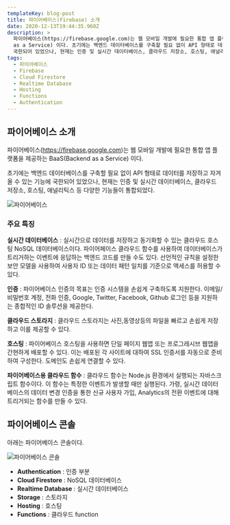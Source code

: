 ```yaml
---
templateKey: blog-post
title: 파이어베이스(Firebase) 소개
date: 2020-12-13T19:44:35.960Z
description: >
  파이어베이스(https://firebase.google.com)는 웹 모바일 개발에 필요한 통합 앱 플랫폼을 제공하는 BaaS(Backend
  as a Service) 이다. 초기에는 백엔드 데이터베이스를 구축할 필요 없이 API 형태로 데이터를 저장하고 자겨올 수 있는 기능에
  국한되어 있었으나, 현재는 인증 및 실시간 데이터베이스, 클라우드 저장소, 호스팅, 애널리틱스 등 다양한 기능들이 통합되었다.
tags:
  - 파이어베이스
  - Firebase
  - Cloud Firestore
  - Realtime Database
  - Hosting
  - Functions
  - Authentication
---
```

## 파이어베이스 소개

파이어베이스(https://firebase.google.com)는 웹 모바일 개발에 필요한 통합 앱 플랫폼을 제공하는 BaaS(Backend as a Service) 이다.

초기에는 백엔드 데이터베이스를 구축할 필요 없이 API 형태로 데이터를 저장하고 자겨올 수 있는 기능에 국한되어 있었으나, 현재는 인증 및 실시간 데이터베이스, 클라우드 저장소, 호스팅, 애널리틱스 등 다양한 기능들이 통합되었다.

![파이어베이스](/assets/firebase.jpg "파이어베이스")

### 주요 특징

**실시간 데이터베이스** : 실시간으로 데이터를 저장하고 동기화할 수 있는 클라우드 호스팅 NoSQL 데이터베이스이다. 파이어페이스 클라우드 함수를 사용하여 데이터베이스가 트리거하는 이벤트에 응답하는 백엔드 코드를 만들 수도 있다. 선언적인 규칙을 설정한 보안 모델을 사용하여 사용자 ID 또는 데이터 패턴 일치를 기준으로 액세스를 허용할 수 있다.

**인증** : 파이어베이스 인증의 목표는 인증 시스템을 손쉽게 구축하도록 지원한다. 이메일/비밀번호 계정, 전화 인증, Google, Twitter, Facebook, Github 로그인 등을 지원하는 종합적인 ID 솔루션을 제공한다.

**클라우드 스토라지** : 클라우드 스토라지는 사진,동영상등의 파일을 빠르고 손쉽게 저장하고 이를 제공할 수 있다.

**호스팅** : 파이어베이스 호스팅을 사용하면 단일 페이지 웹앱 또는 프로그레시브 웹앱을 간현하게 배포할 수 있다. 이는 배포된 각 사이트에 대하여 SSL 인증서를 자동으로 준비하여 구성한다. 도메인도 손쉽게 연결할 수 있다.

**파이어베이스용 클라우드 함수** : 클라우드 함수는 Node.js 환경에서 실행되는 자바스크립트 함수이다. 이 함수는 특정한 이벤트가 발생할 때만 실행된다. 가령, 실시간 데이터베이스의 데이터 변경 인증을 통한 신규 사용자 가입, Analytics의 전환 이벤트에 대해 트리거되는 함수를 만들 수 있다.

## 파이어베이스 콘솔

아래는 파이어베이스 콘솔이다.

![파이어베이스 콘솔](/assets/파이어베이스-콘솔.jpg "파이어베이스 콘솔")

* **Authentication** : 인증 부분
* **Cloud Firestore** : NoSQL 데이터베이스
* **Realtime Database** : 실시간 데이터베이스
* **Storage** : 스토라지
* **Hosting** : 호스팅
* **Functions** : 클라우드 function
